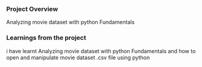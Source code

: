 ### Project Overview

 Analyzing movie dataset with python Fundamentals


### Learnings from the project

 i have learnt Analyzing movie dataset with python Fundamentals and how to open and manipulate movie dataset .csv file using python


